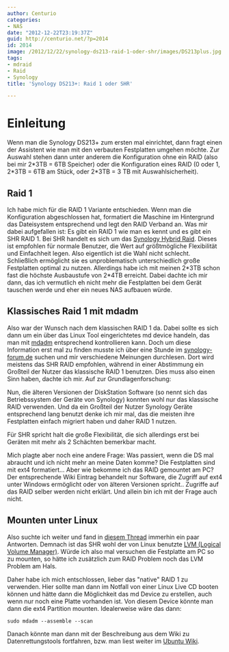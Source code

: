```yaml
---
author: Centurio
categories:
- NAS
date: "2012-12-22T23:19:37Z"
guid: http://centurio.net/?p=2014
id: 2014
image: /2012/12/22/synology-ds213-raid-1-oder-shr/images/DS213plus.jpg
tags:
- mdraid
- Raid
- Synology
title: 'Synology DS213+: Raid 1 oder SHR'

---
```

# Einleitung
Wenn man die Synology DS213+ zum ersten mal einrichtet, dann fragt einen der Assistent wie man mit den verbauten Festplatten umgehen möchte. Zur Auswahl stehen dann unter anderem die Konfiguration ohne ein RAID (also bei mir 2\*3TB = 6TB Speicher) oder die Konfiguration eines RAID (0 oder 1, 2\*3TB = 6TB am Stück, oder 2*3TB = 3 TB mit Auswahlsicherheit).

## Raid 1
Ich habe mich für die RAID 1 Variante entschieden. Wenn man die Konfiguration abgeschlossen hat, formatiert die Maschine im Hintergrund das Dateisystem entsprechend und legt den RAID Verband an. Was mir dabei aufgefallen ist: Es gibt ein RAID 1 wie man es kennt und es gibt ein SHR RAID 1. Bei SHR handelt es sich um das [Synology Hybrid Raid](http://www.synology.com/support/tutorials_show.php?q_id=492). Dieses ist empfohlen für normale Benutzer, die Wert auf größtmögliche Flexibilität  und Einfachheit legen. Also eigentlich ist die Wahl nicht schlecht. Schließlich ermöglicht sie es unproblematisch unterschiedlich große Festplatten optimal zu nutzen. Allerdings habe ich mit meinen 2\*3TB schon fast die höchste Ausbaustufe von 2\*4TB erreicht. Dabei dachte ich mir dann, das ich vermutlich eh nicht mehr die Festplatten bei dem Gerät tauschen werde und eher ein neues NAS aufbauen würde.

## Klassisches Raid 1 mit mdadm
Also war der Wunsch nach dem klassischen RAID 1 da. Dabei sollte es sich dann um ein über das Linux Tool eingerichtetes md device handeln, das man mit [mdadm](http://wiki.ubuntuusers.de/Software-RAID) entsprechend kontrollieren kann. Doch um diese Information erst mal zu finden musste ich über eine Stunde im [synology-forum.de](http://www.synology-forum.de) suchen und mir verschiedene Meinungen durchlesen. Dort wird meistens das SHR RAID empfohlen, während in einer Abstimmung ein Großteil der Nutzer das klassische RAID 1 benutzen. Dies muss also einen Sinn haben, dachte ich mir. Auf zur Grundlagenforschung:

Nun, die älteren Versionen der DiskStation Software (so nennt sich das Betriebssystem der Geräte von Synology) konnten wohl nur das klassische RAID verwenden. Und da ein Großteil der Nutzer Synology Geräte entsprechend lang benutzt denke ich mir mal, das die meisten ihre Festplatten einfach migriert haben und daher RAID 1 nutzen.

Für SHR spricht halt die große Flexibilität, die sich allerdings erst bei Geräten mit mehr als 2 Schächten bemerkbar macht.

Mich plagte aber noch eine andere Frage: Was passiert, wenn die DS mal abraucht und ich nicht mehr an meine Daten komme? Die Festplatten sind mit ext4 formatiert... Aber wie bekomme ich das RAID gemountet am PC? Der entsprechende Wiki Eintrag behandelt nur Software, die Zugriff auf ext4 unter Windows ermöglicht oder von älteren Versionen spricht.. Zugriffe auf das RAID selber werden nicht erklärt. Und allein bin ich mit der Frage auch nicht.

## Mounten unter Linux
Also suchte ich weiter und fand in [diesem Thread](http://www.synology-forum.de/showthread.html?32821-Festplatte-unter-Linux-mounten) immerhin ein paar Antworten. Demnach ist das SHR wohl der von Linux benutzte [LVM (Logical Volume Manager)](http://en.wikipedia.org/wiki/Logical_Volume_Manager_(Linux)). Würde ich also mal versuchen die Festplatte am PC so zu mounten, so hätte ich zusätzlich zum RAID Problem noch das LVM Problem am Hals.

Daher habe ich mich entschlossen, lieber das  "native" RAID 1 zu verwenden. Hier sollte man dann im Notfall von einer Linux Live CD booten können und hätte dann die Möglichkeit das md Device zu erstellen, auch wenn nur noch eine Platte vorhanden ist. Von diesem Device könnte man dann die ext4 Partition mounten. Idealerweise wäre das dann:

```
sudo mdadm --assemble --scan
```

Danach könnte man dann mit der Beschreibung aus dem Wiki zu Datenrettungstools fortfahren, bzw. man liest weiter im [Ubuntu Wiki](http://wiki.ubuntuusers.de/Software-RAID).